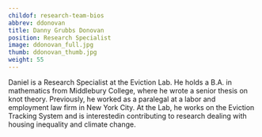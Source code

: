 ```yaml
---
childof: research-team-bios
abbrev: ddonovan
title: Danny Grubbs Donovan
position: Research Specialist
image: ddonovan_full.jpg
thumb: ddonovan_thumb.jpg
weight: 55
---
```

Daniel is a Research Specialist at the Eviction Lab. He holds a B.A. in mathematics from Middlebury College, where he wrote a senior thesis on knot theory. Previously, he worked as a paralegal at a labor and employment law firm in New York City. At the Lab, he works on the Eviction Tracking System and is interestedin contributing to research dealing with housing inequality and climate change.